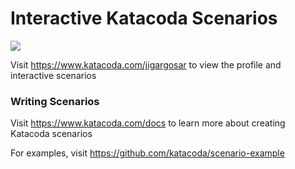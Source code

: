 # Interactive Katacoda Scenarios

[![](http://shields.katacoda.com/katacoda/jigargosar/count.svg)](https://www.katacoda.com/jigargosar "Get your profile on Katacoda.com")

Visit https://www.katacoda.com/jigargosar to view the profile and interactive scenarios

### Writing Scenarios
Visit https://www.katacoda.com/docs to learn more about creating Katacoda scenarios

For examples, visit https://github.com/katacoda/scenario-example
